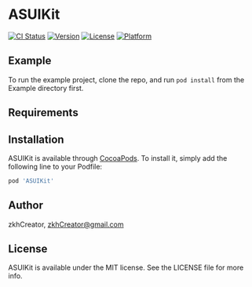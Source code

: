 # ASUIKit

[![CI Status](https://img.shields.io/travis/zkhCreator/ASUIKit.svg?style=flat)](https://travis-ci.org/zkhCreator/ASUIKit)
[![Version](https://img.shields.io/cocoapods/v/ASUIKit.svg?style=flat)](https://cocoapods.org/pods/ASUIKit)
[![License](https://img.shields.io/cocoapods/l/ASUIKit.svg?style=flat)](https://cocoapods.org/pods/ASUIKit)
[![Platform](https://img.shields.io/cocoapods/p/ASUIKit.svg?style=flat)](https://cocoapods.org/pods/ASUIKit)

## Example

To run the example project, clone the repo, and run `pod install` from the Example directory first.

## Requirements

## Installation

ASUIKit is available through [CocoaPods](https://cocoapods.org). To install
it, simply add the following line to your Podfile:

```ruby
pod 'ASUIKit'
```

## Author

zkhCreator, zkhCreator@gmail.com

## License

ASUIKit is available under the MIT license. See the LICENSE file for more info.
